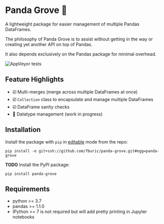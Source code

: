# Panda Grove :bamboo:

A lightweight package for easier management of multiple Pandas DataFrames.

The philosophy of Panda Grove is to assist without getting in the way or
creating yet another API on top of Pandas.

It also depends exclusively on the Pandas package for minimal overhead.

![AppVeyor tests](https://img.shields.io/appveyor/tests/fburic/panda-grove?color=brightgreen)

## Feature Highlights

* :ballot_box_with_check: Multi-merges (merge across multiple DataFrames at once)
* :ballot_box_with_check: `Collection` class to encapsulate and manage multiple DataFrames
* :ballot_box_with_check: DataFrame sanity checks
* :black_square_button: Datatype management (work in progress)


## Installation

Install the package with `pip` in
[editable](https://pip.pypa.io/en/stable/cli/pip_install/#editable-installs)
mode from the repo:

```shell
pip install -e git+ssh://github.com/fburic/panda-grove.git#egg=panda-grove
```

**TODO** Install the PyPI package:

```shell
pip install panda-grove
```


## Requirements

- python >= 3.7
- pandas >= 1.1.0
- IPython >= 7 is not required but will add pretty printing in Jupyter notebooks
